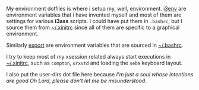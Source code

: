 My environment dotfiles is where i setup my, well, environment. [i3env](https://budrich.github.io/dots/env/i3env) are environment variables that i have invented myself and most of them are settings for various **i3ass** scripts. I could have put them in `.bashrc`, but I source them from [~/.xinitrc](https://budrich.github.io/dots/env/xinitrc) since all of them are specific to a graphical environment.  

Similarly [export](https://budrich.github.io/dots/env/export) are environment variables that are sourced in [~/.bashrc](https://budrich.github.io/dots/shell/bashrc).   

I try to keep most of my xsession related always start executions in [~/.xinitrc](https://budrich.github.io/dots/env/xinitrc), such as `compton`, `urxvtd` and loading the `seba` keyboard layout. 

I also put the user-dirs dot file here because *I'm just a soul whose intentions are good
Oh Lord, please don't let me be misunderstood*.
